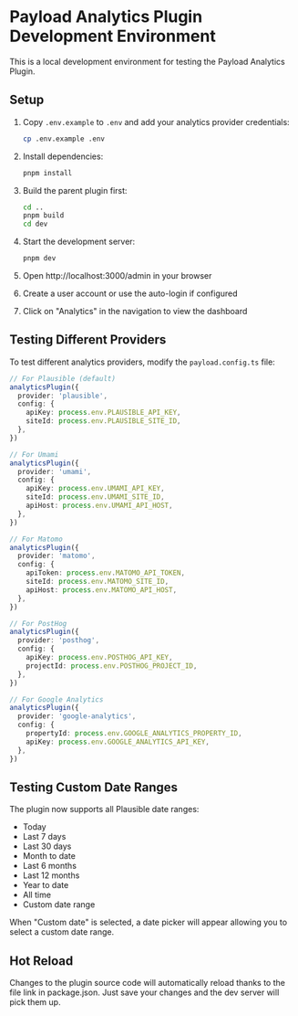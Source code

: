 # Payload Analytics Plugin Development Environment

This is a local development environment for testing the Payload Analytics Plugin.

## Setup

1. Copy `.env.example` to `.env` and add your analytics provider credentials:
   ```bash
   cp .env.example .env
   ```

2. Install dependencies:
   ```bash
   pnpm install
   ```

3. Build the parent plugin first:
   ```bash
   cd ..
   pnpm build
   cd dev
   ```

4. Start the development server:
   ```bash
   pnpm dev
   ```

5. Open http://localhost:3000/admin in your browser

6. Create a user account or use the auto-login if configured

7. Click on "Analytics" in the navigation to view the dashboard

## Testing Different Providers

To test different analytics providers, modify the `payload.config.ts` file:

```typescript
// For Plausible (default)
analyticsPlugin({
  provider: 'plausible',
  config: {
    apiKey: process.env.PLAUSIBLE_API_KEY,
    siteId: process.env.PLAUSIBLE_SITE_ID,
  },
})

// For Umami
analyticsPlugin({
  provider: 'umami',
  config: {
    apiKey: process.env.UMAMI_API_KEY,
    siteId: process.env.UMAMI_SITE_ID,
    apiHost: process.env.UMAMI_API_HOST,
  },
})

// For Matomo
analyticsPlugin({
  provider: 'matomo',
  config: {
    apiToken: process.env.MATOMO_API_TOKEN,
    siteId: process.env.MATOMO_SITE_ID,
    apiHost: process.env.MATOMO_API_HOST,
  },
})

// For PostHog
analyticsPlugin({
  provider: 'posthog',
  config: {
    apiKey: process.env.POSTHOG_API_KEY,
    projectId: process.env.POSTHOG_PROJECT_ID,
  },
})

// For Google Analytics
analyticsPlugin({
  provider: 'google-analytics',
  config: {
    propertyId: process.env.GOOGLE_ANALYTICS_PROPERTY_ID,
    apiKey: process.env.GOOGLE_ANALYTICS_API_KEY,
  },
})
```

## Testing Custom Date Ranges

The plugin now supports all Plausible date ranges:
- Today
- Last 7 days
- Last 30 days
- Month to date
- Last 6 months
- Last 12 months
- Year to date
- All time
- Custom date range

When "Custom date" is selected, a date picker will appear allowing you to select a custom date range.

## Hot Reload

Changes to the plugin source code will automatically reload thanks to the file link in package.json. Just save your changes and the dev server will pick them up.